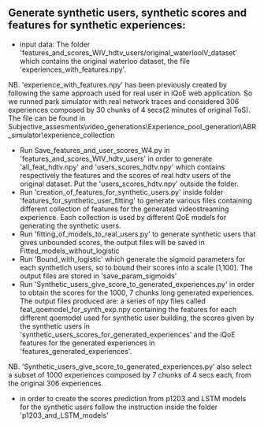 ## Generate synthetic users, synthetic scores and features for synthetic experiences:
* input data: The folder 'features_and_scores_WIV_hdtv_users/original_waterlooIV_dataset' which contains the original waterloo dataset, the file 'experiences_with_features.npy'.

NB. 'experience_with_features.npy' has been previously created by following the same approach used for real user in iQoE web application. So we runned park simulator with real network traces and considered 306 experiences composed by 30 chunks of 4 secs(2 minutes of original ToS). The file can be found in Subjective_assesments\video_generations\Experience_pool_generation\ABR_simulator\experience_collection

* Run Save_features_and_user_scores_W4.py in 'features_and_scores_WIV_hdtv_users' in order to generate 'all_feat_hdtv.npy' and 'users_scores_hdtv.npy' which contains respectively the features and the scores of real hdtv users of the original dataset. Put the 'users_scores_hdtv.npy' outside the folder.
* Run 'creation_of_features_for_synthetic_users.py' inside folder 'features_for_synthetic_user_fitting'  to generate various files containing different collection of features for the generated videostreaming experience. Each collection is used by different QoE models for generating the synthetic users.
* Run 'fitting_of_models_to_real_users.py' to generate synthetic users that gives unbounded scores, the output files will be saved in Fitted_models_without_logistic
* Run 'Bound_with_logistic' which generate the sigmoid parameters for each synthetich users, so to bound their scores into a scale [1,100]. The output files are stored in 'save_param_sigmoids'
* Run 'Synthetic_users_give_score_to_generated_experiences.py' in order to obtain the scores for the 1000, 7 chunks long generated experiences. The output files produced are: a series of npy files called feat_qoemodel_for_synth_exp.npy containing the features for each different qoemodel used for synthetic user building, the scores given by the synthetic users in 'synthetic_users_scores_for_generated_experiences' and the iQoE features for the generated experiences in 'features_generated_experiences'.

NB. 'Synthetic_users_give_score_to_generated_experiences.py' also select a subset of 1000 experiences composed by 7 chunks of 4 secs each, from the original 306 experiences. 

* in order to create the scores prediction from p1203 and LSTM models for the synthetic users follow the instruction inside the folder 'p1203_and_LSTM_models'